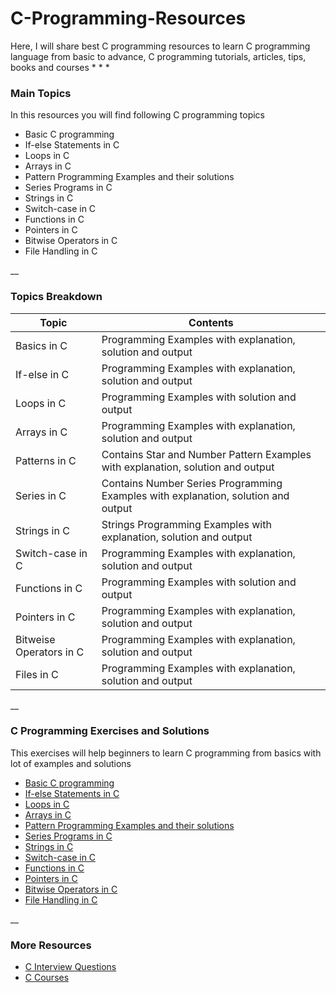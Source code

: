 # C-Programming-Resources
Here, I will share best  C programming resources to learn C programming language from basic to advance,  C programming tutorials, articles, tips, books and courses
*
*
*


### Main Topics

In this resources you will find following C programming topics

- Basic C programming 
- If-else Statements in C
- Loops in C
- Arrays in C
- Pattern Programming Examples and their solutions
- Series Programs in C
- Strings in C
- Switch-case in C
- Functions in C
- Pointers in C
- Bitwise Operators in C
- File Handling in C

__

### Topics Breakdown

| Topic | Contents |
| ------ | ------ |
| Basics in C | Programming Examples with explanation, solution and output|
| If-else in C | Programming Examples with explanation, solution and output|
| Loops in C | Programming Examples with solution and output|
| Arrays in C | Programming Examples with explanation, solution and output|
| Patterns in C | Contains Star and Number Pattern Examples with explanation, solution and output|
| Series in C | Contains Number Series Programming Examples with explanation, solution and output|
| Strings in C | Strings Programming Examples with explanation, solution and output|
| Switch-case in C | Programming Examples with explanation, solution and output|
| Functions in C | Programming Examples with solution and output|
| Pointers in C | Programming Examples with explanation, solution and output|
| Bitweise Operators in C | Programming Examples with explanation, solution and output|
| Files in C | Programming Examples with explanation, solution and output|




__


### C Programming Exercises and Solutions
This exercises will help beginners to learn C programming from basics with lot of examples and solutions 

- [Basic C programming](https://www.codeforhunger.com/2020/04/basic-c-programming-exercises-and.html) 
- [If-else Statements in C](https://www.codeforhunger.com/2020/04/if-else-statement-in-c-exercises.html)
- [Loops in C](https://www.codeforhunger.com/2020/05/loops-in-c-with-examples.html)
- [Arrays in C](https://www.codeforhunger.com/2020/07/array-in-c-with-exercises-and-examples.html)
- [Pattern Programming Examples and their solutions](https://www.codeforhunger.com/2020/08/C%20pattern%20programs.html)
- [Series Programs in C](https://www.codeforhunger.com/2020/10/Series%20programs%20in%20C%20with%20exercises.html)
- [Strings in C](https://www.codeforhunger.com/2020/07/string-in-c-exercises-and-examples.html)
- [Switch-case in C](https://www.codeforhunger.com/2020/06/switch-case-in-c-with-exercises-and.html)
- [Functions in C](https://www.codeforhunger.com/2020/06/functions-in-c-with-exercises-and.html)
- [Pointers in C](https://www.codeforhunger.com/2020/08/C%20pointer%20exercises%20and%20examples.html)
- [Bitwise Operators in C](https://www.codeforhunger.com/2020/04/bitwise-operators-in-c-exercises-and.html)
- [File Handling in C](https://www.codeforhunger.com/2020/09/file-handling-in-c-practical%20examples.html)
 

__

### More Resources

- [C Interview Questions](https://www.codeforhunger.com/2021/06/Programming%20questions%20in%20interview.html)
- [C Courses](https://www.codeforhunger.com/2022/02/top-c-programming-courses-for-beginners.html)


